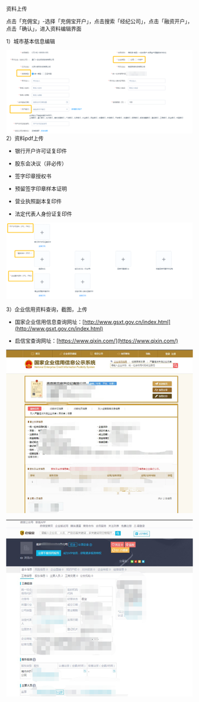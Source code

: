 资料上传

点击「充佣宝」-选择「充佣宝开户」，点击搜索「经纪公司」，点击「融资开户」，点击「确认」，进入资料编辑界面

1）城市基本信息编辑

![](/2/基本信息2)2）资料pdf上传

* 银行开户许可证复印件

* 股东会决议（非必传）

* 签字印章授权书

* 预留签字印章样本证明

* 营业执照副本复印件

* 法定代表人身份证复印件

![](/1/线下资料1)

3）企业信用资料查询，截图，上传

* 国家企业信用信息查询网址：[http://www.gsxt.gov.cn/index.html](http://www.gsxt.gov.cn/index.html)

* 启信宝查询网址：[https://www.qixin.com/](https://www.qixin.com/)

![](/1/企业)

![](/1/启信宝)

